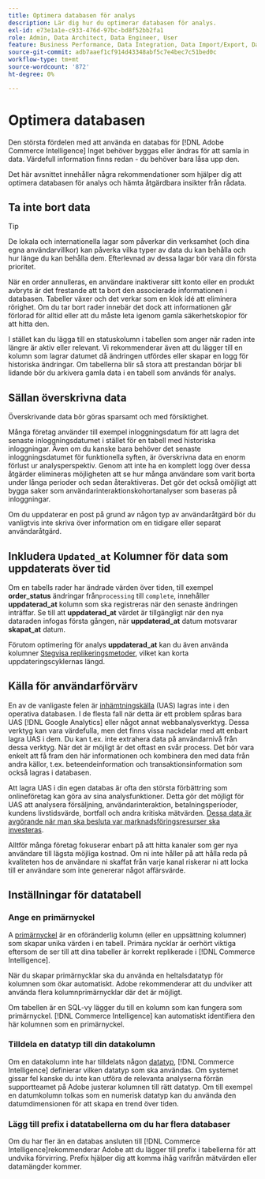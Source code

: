 ```yaml
---
title: Optimera databasen för analys
description: Lär dig hur du optimerar databasen för analys.
exl-id: e73e1a1e-c933-476d-97bc-bd8f52bb2fa1
role: Admin, Data Architect, Data Engineer, User
feature: Business Performance, Data Integration, Data Import/Export, Data Warehouse Manager
source-git-commit: adb7aaef1cf914d43348abf5c7e4bec7c51bed0c
workflow-type: tm+mt
source-wordcount: '872'
ht-degree: 0%

---
```


# Optimera databasen

Den största fördelen med att använda en databas för [!DNL Adobe Commerce Intelligence] Inget behöver byggas eller ändras för att samla in data. Värdefull information finns redan - du behöver bara låsa upp den.

Det här avsnittet innehåller några rekommendationer som hjälper dig att optimera databasen för analys och hämta åtgärdbara insikter från rådata.

## Ta inte bort data

>[!TIP]
>
>De lokala och internationella lagar som påverkar din verksamhet (och dina egna användarvillkor) kan påverka vilka typer av data du kan behålla och hur länge du kan behålla dem. Efterlevnad av dessa lagar bör vara din första prioritet.

När en order annulleras, en användare inaktiverar sitt konto eller en produkt avbryts är det frestande att ta bort den associerade informationen i databasen. Tabeller växer och det verkar som en klok idé att eliminera rörighet. Om du tar bort rader innebär det dock att informationen går förlorad för alltid eller att du måste leta igenom gamla säkerhetskopior för att hitta den.

I stället kan du lägga till en statuskolumn i tabellen som anger när raden inte längre är aktiv eller relevant. Vi rekommenderar även att du lägger till en kolumn som lagrar datumet då ändringen utfördes eller skapar en logg för historiska ändringar. Om tabellerna blir så stora att prestandan börjar bli lidande bör du arkivera gamla data i en tabell som används för analys.

## Sällan överskrivna data

Överskrivande data bör göras sparsamt och med försiktighet.

Många företag använder till exempel inloggningsdatum för att lagra det senaste inloggningsdatumet i stället för en tabell med historiska inloggningar. Även om du kanske bara behöver det senaste inloggningsdatumet för funktionella syften, är överskrivna data en enorm förlust ur analysperspektiv. Genom att inte ha en komplett logg över dessa åtgärder elimineras möjligheten att se hur många användare som varit borta under långa perioder och sedan återaktiveras. Det gör det också omöjligt att bygga saker som användarinteraktionskohortanalyser som baseras på inloggningar.

Om du uppdaterar en post på grund av någon typ av användaråtgärd bör du vanligtvis inte skriva över information om en tidigare eller separat användaråtgärd.

## Inkludera `Updated_at` Kolumner för data som uppdaterats över tid

Om en tabells rader har ändrade värden över tiden, till exempel **order\_status** ändringar från`processing` till `complete`, innehåller **uppdaterad\_at** kolumn som ska registreras när den senaste ändringen inträffar. Se till att **uppdaterad\_at** värdet är tillgängligt när den nya dataraden infogas första gången, när **uppdaterad\_at** datum motsvarar **skapat\_at** datum.

Förutom optimering för analys **uppdaterad\_at** kan du även använda kolumner [Stegvisa replikeringsmetoder](../data-analyst/data-warehouse-mgr/cfg-replication-methods.md), vilket kan korta uppdateringscyklernas längd.

## Källa för användarförvärv

En av de vanligaste felen är [inhämtningskälla](../data-analyst/analysis/google-track-user-acq.md) (UAS) lagras inte i den operativa databasen. I de flesta fall när detta är ett problem spåras bara UAS [!DNL Google Analytics] eller något annat webbanalysverktyg. Dessa verktyg kan vara värdefulla, men det finns vissa nackdelar med att enbart lagra UAS i dem. Du kan t.ex. inte extrahera data på användarnivå från dessa verktyg. När det är möjligt är det oftast en svår process. Det bör vara enkelt att få fram den här informationen och kombinera den med data från andra källor, t.ex. beteendeinformation och transaktionsinformation som också lagras i databasen.

Att lagra UAS i din egen databas är ofta den största förbättring som onlineföretag kan göra av sina analysfunktioner. Detta gör det möjligt för UAS att analysera försäljning, användarinteraktion, betalningsperioder, kundens livstidsvärde, bortfall och andra kritiska mätvärden. [Dessa data är avgörande när man ska besluta var marknadsföringsresurser ska investeras](../data-analyst/analysis/most-value-source-channel.md).

Alltför många företag fokuserar enbart på att hitta kanaler som ger nya användare till lägsta möjliga kostnad. Om ni inte håller på att hålla reda på kvaliteten hos de användare ni skaffat från varje kanal riskerar ni att locka till er användare som inte genererar något affärsvärde.

## Inställningar för datatabell

### Ange en primärnyckel

A [primärnyckel](https://en.wikipedia.org/wiki/Unique_key) är en oföränderlig kolumn (eller en uppsättning kolumner) som skapar unika värden i en tabell. Primära nycklar är oerhört viktiga eftersom de ser till att dina tabeller är korrekt replikerade i [!DNL Commerce Intelligence].

När du skapar primärnycklar ska du använda en heltalsdatatyp för kolumnen som ökar automatiskt. Adobe rekommenderar att du undviker att använda flera kolumnprimärnycklar där det är möjligt.

Om tabellen är en SQL-vy lägger du till en kolumn som kan fungera som primärnyckel. [!DNL Commerce Intelligence] kan automatiskt identifiera den här kolumnen som en primärnyckel.

### Tilldela en datatyp till din datakolumn

Om en datakolumn inte har tilldelats någon [datatyp](https://en.wikipedia.org/wiki/Data_type), [!DNL Commerce Intelligence] definierar vilken datatyp som ska användas. Om systemet gissar fel kanske du inte kan utföra de relevanta analyserna förrän supportteamet på Adobe justerar kolumnen till rätt datatyp. Om till exempel en datumkolumn tolkas som en numerisk datatyp kan du använda den datumdimensionen för att skapa en trend över tiden.

### Lägg till prefix i datatabellerna om du har flera databaser

Om du har fler än en databas ansluten till [!DNL Commerce Intelligence]rekommenderar Adobe att du lägger till prefix i tabellerna för att undvika förvirring. Prefix hjälper dig att komma ihåg varifrån mätvärden eller datamängder kommer.
